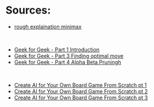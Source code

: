 # Sources:

- [rough explaination minimax](https://levelup.gitconnected.com/mastering-tic-tac-toe-with-minimax-algorithm-3394d65fa88f)
<br />

- [Geek for Geek - Part 1 Introduction](https://www.geeksforgeeks.org/minimax-algorithm-in-game-theory-set-1-introduction/)
- [Geek for Geek - Part 3 Finding optimal move](https://www.geeksforgeeks.org/minimax-algorithm-in-game-theory-set-3-tic-tac-toe-ai-finding-optimal-move/)
- [Geek for Geek - Part  4 Alpha Beta Pruningh](https://www.geeksforgeeks.org/minimax-algorithm-in-game-theory-set-4-alpha-beta-pruning/)
<br />

- [Create AI for Your Own Board Game From Scratch pt 1](https://towardsdatascience.com/lets-beat-games-using-a-bunch-of-code-part-1-tic-tac-toe-1543e981fec1)
- [Create AI for Your Own Board Game From Scratch pt 2](https://towardsdatascience.com/create-ai-for-your-own-board-game-from-scratch-minimax-part-2-517e1c1e3362)
- [Create AI for Your Own Board Game From Scratch pt 3](https://towardsdatascience.com/create-ai-for-your-own-board-game-from-scratch-alpha-zero-part-3-f22761372245)
